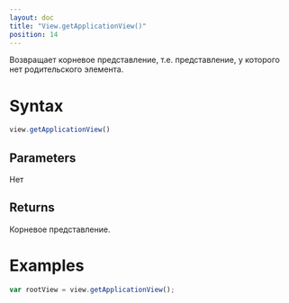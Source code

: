```yaml
---
layout: doc
title: "View.getApplicationView()"
position: 14
---
```


Возвращает корневое представление, т.е. представление, у которого нет родительского элемента.

# Syntax

```js
view.getApplicationView()
```

## Parameters

Нет

## Returns

Корневое представление.

# Examples

```js
var rootView = view.getApplicationView();
```